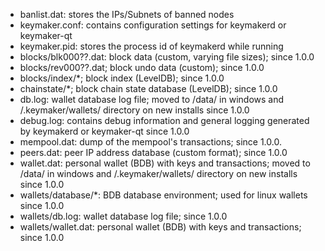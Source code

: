 
* banlist.dat: stores the IPs/Subnets of banned nodes
* keymaker.conf: contains configuration settings for keymakerd or keymaker-qt
* keymaker.pid: stores the process id of keymakerd while running
* blocks/blk000??.dat: block data (custom, varying file sizes); since 1.0.0
* blocks/rev000??.dat; block undo data (custom); since 1.0.0
* blocks/index/*; block index (LevelDB); since 1.0.0
* chainstate/*; block chain state database (LevelDB); since 1.0.0
* db.log: wallet database log file; moved to /data/ in windows and /.keymaker/wallets/ directory on new installs since 1.0.0
* debug.log: contains debug information and general logging generated by keymakerd or keymaker-qt since 1.0.0
* mempool.dat: dump of the mempool's transactions; since 1.0.0.
* peers.dat: peer IP address database (custom format); since 1.0.0
* wallet.dat: personal wallet (BDB) with keys and transactions; moved to /data/ in windows and /.keymaker/wallets/ directory on new installs since 1.0.0
* wallets/database/*: BDB database environment; used for linux wallets since 1.0.0
* wallets/db.log: wallet database log file; since 1.0.0
* wallets/wallet.dat: personal wallet (BDB) with keys and transactions; since 1.0.0